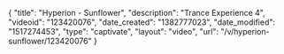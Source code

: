 {
    "title": "Hyperion - Sunflower",
    "description": "Trance Experience 4",
    "videoid": "123420076",
    "date_created": "1382777023",
    "date_modified": "1517274453",
    "type": "captivate",
    "layout": "video",
    "url": "\/v\/hyperion-sunflower\/123420076"
}